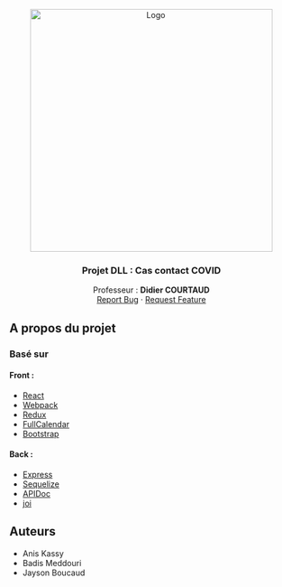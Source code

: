 ﻿<p align="center">
  <a href="https://github.com/meddouribadis/DLL_CasContact_Front">
    <img src="https://ammib2018.sciencesconf.org/data/pages/logoUEVE.jpg" alt="Logo" width="430">
  </a>
</p>

  <h3 align="center">Projet DLL : Cas contact COVID</h3>

  <p align="center">
    Professeur : <strong>Didier COURTAUD</strong>
    <br />
    <a href="https://github.com/meddouribadis/DLL_CasContact_Front/issues">Report Bug</a>
    ·
    <a href="https://github.com/meddouribadis/DLL_CasContact_Front/issues">Request Feature</a>
  </p>


## A propos du projet
### Basé sur
#### Front :
* [React](https://fr.reactjs.org/)
* [Webpack](https://webpack.js.org/)
* [Redux](https://redux.js.org/)
* [FullCalendar](https://fullcalendar.io/)
* [Bootstrap](https://getbootstrap.com/)

#### Back :
* [Express](https://expressjs.com/fr/)
* [Sequelize](https://sequelize.org/)
* [APIDoc](https://apidocjs.com/)
* [joi](https://github.com/sideway/joi)

## Auteurs
* Anis Kassy
* Badis Meddouri
* Jayson Boucaud
